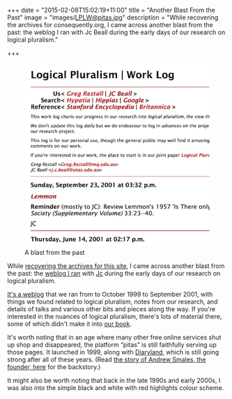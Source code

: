 +++
date = "2015-02-08T15:02:19+11:00"
title = "Another Blast From the Past"
image = "images/LPLW@pitas.jpg"
description = "While recovering the archives for consequently.org, I came across another blast from the past: the weblog I ran with Jc Beall during the early days of our research on logical pluralism."

+++

<figure>
	<a href="http://pluralism.pitas.com/"><img src="/images/LPWL@pitas.jpg" alt="Logical Pluralism | Work Log" ></a>
	<figcaption>A blast from the past</figcaption>
</figure>


While [recovering the archives for this site](/news/2015/recovering-the-past/), I came across another blast from the past: the [weblog I ran](http://pluralism.pitas.com) with [Jc](http://entailments.net) during the early days of our research on logical pluralism. 

<!--more-->

[It's a weblog](http://pluralism.pitas.com) that we ran from to October 1999 to September 2001, with things we found related to logical pluralism, notes from our research, and details of talks and various other bits and pieces along the way. If you're interested in the nuances of logical pluralism, there's lots of material there, some of which didn't make it into [our book](http://consequently.org/writing/pluralism/).

It's worth noting that in an age where many other free online services shut up shop and disappeared, the platform &ldquo;pitas&rdquo; is still faithfully serving up those pages. It launched in 1999, along with [Diaryland](http://diaryland.com), which is still going strong after all of these years. (Read [the story of Andrew Smales, the founder, here](https://medium.com/@maryps/a-conversation-with-andrew-smales-founder-of-diaryland-15e3d1ffc7dc) for the backstory.)

It might also be worth noting that back in the late 1990s and early 2000s, I was also into the simple black and white with red highlights colour scheme. 